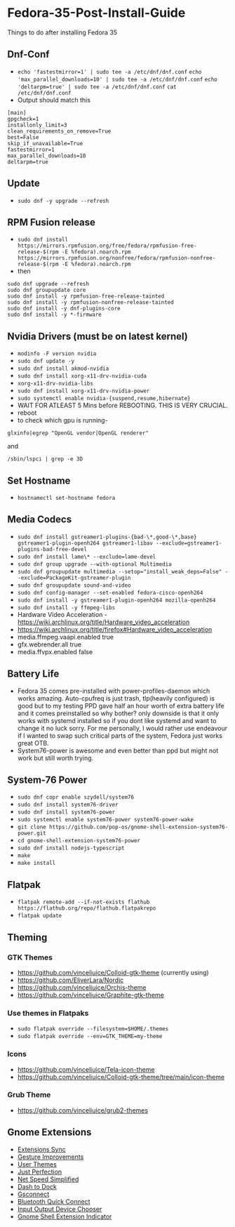 # Fedora-35-Post-Install-Guide
Things to do after installing Fedora 35
## Dnf-Conf

* `echo 'fastestmirror=1' | sudo tee -a /etc/dnf/dnf.conf`
`echo 'max_parallel_downloads=10' | sudo tee -a /etc/dnf/dnf.conf`
`echo 'deltarpm=true' | sudo tee -a /etc/dnf/dnf.conf`
`cat /etc/dnf/dnf.conf`
* Output should match this
```
[main] 
gpgcheck=1 
installonly_limit=3 
clean_requirements_on_remove=True 
best=False 
skip_if_unavailable=True 
fastestmirror=1 
max_parallel_downloads=10 
deltarpm=true 
```
## Update 
* `sudo dnf -y upgrade --refresh`

## RPM Fusion release

* `sudo dnf install https://mirrors.rpmfusion.org/free/fedora/rpmfusion-free-release-$(rpm -E %fedora).noarch.rpm https://mirrors.rpmfusion.org/nonfree/fedora/rpmfusion-nonfree-release-$(rpm -E %fedora).noarch.rpm`
* then
```
sudo dnf upgrade --refresh
sudo dnf groupupdate core
sudo dnf install -y rpmfusion-free-release-tainted
sudo dnf install -y rpmfusion-nonfree-release-tainted 
sudo dnf install -y dnf-plugins-core
sudo dnf install -y *-firmware
```

## Nvidia Drivers (must be on latest kernel)

* `modinfo -F version nvidia`
* `sudo dnf update -y`
* `sudo dnf install akmod-nvidia`
* `sudo dnf install xorg-x11-drv-nvidia-cuda`
* `xorg-x11-drv-nvidia-libs`
* `sudo dnf install xorg-x11-drv-nvidia-power`
* `sudo systemctl enable nvidia-{suspend,resume,hibernate}`
* WAIT FOR ATLEAST 5 Mins before REBOOTING. THIS IS VERY CRUCIAL.
* reboot
* to check which gpu is running-
```
glxinfo|egrep "OpenGL vendor|OpenGL renderer"
```
and
```
/sbin/lspci | grep -e 3D
```
## Set Hostname

* `hostnamectl set-hostname fedora`

## Media Codecs

* `sudo dnf install gstreamer1-plugins-{bad-\*,good-\*,base} gstreamer1-plugin-openh264 gstreamer1-libav --exclude=gstreamer1-plugins-bad-free-devel`
* `sudo dnf install lame\* --exclude=lame-devel`
* `sudo dnf group upgrade --with-optional Multimedia` 
* `sudo dnf groupupdate multimedia --setop="install_weak_deps=False" --exclude=PackageKit-gstreamer-plugin`
* `sudo dnf groupupdate sound-and-video`
* `sudo dnf config-manager --set-enabled fedora-cisco-openh264`
* `sudo dnf install -y gstreamer1-plugin-openh264 mozilla-openh264`
* `sudo dnf install -y ffmpeg-libs`
* Hardware Video Acceleration - https://wiki.archlinux.org/title/Hardware_video_acceleration
* https://wiki.archlinux.org/title/firefox#Hardware_video_acceleration
* media.ffmpeg.vaapi.enabled  true
* gfx.webrender.all           true
* media.ffvpx.enabled         false

## Battery Life
* Fedora 35 comes pre-installed with power-profiles-daemon which works amazing. Auto-cpufreq is just trash, tlp(heavily configured) is good but to my testing PPD gave half an hour worth of extra battery life and it comes preinstalled so why bother? only downside is that it only works with systemd installed so if you dont like systemd and want to change it no luck sorry. For me personally, I would rather use endeavour if I wanted to swap such critical parts of the system, Fedora just works great OTB.
* System76-power is awesome and even better than ppd but might not work but still worth trying.

## System-76 Power
* `sudo dnf copr enable szydell/system76`
* `sudo dnf install system76-driver`
* `sudo dnf install system76-power`
* `sudo systemctl enable system76-power system76-power-wake`
* `git clone https://github.com/pop-os/gnome-shell-extension-system76-power.git`
* `cd gnome-shell-extension-system76-power`
* `sudo dnf install nodejs-typescript`
* `make`
* `make install`
 
## Flatpak

* `flatpak remote-add --if-not-exists flathub https://flathub.org/repo/flathub.flatpakrepo`
* `flatpak update`

## Theming

### GTK Themes
* https://github.com/vinceliuice/Colloid-gtk-theme (currently using)
* https://github.com/EliverLara/Nordic
* https://github.com/vinceliuice/Orchis-theme
* https://github.com/vinceliuice/Graphite-gtk-theme

### Use themes in Flatpaks
* `sudo flatpak override --filesystem=$HOME/.themes`
* `sudo flatpak override --env=GTK_THEME=my-theme` 

### Icons
* https://github.com/vinceliuice/Tela-icon-theme
* https://github.com/vinceliuice/Colloid-gtk-theme/tree/main/icon-theme

### Grub Theme
* https://github.com/vinceliuice/grub2-themes

## Gnome Extensions

* [Extensions Sync](https://extensions.gnome.org/extension/1486/extensions-sync/)
* [Gesture Improvements](https://extensions.gnome.org/extension/4245/gesture-improvements/)
* [User Themes](https://extensions.gnome.org/extension/19/user-themes/)
* [Just Perfection](https://extensions.gnome.org/extension/3843/just-perfection/)
* [Net Speed Simplified](https://extensions.gnome.org/extension/3724/net-speed-simplified/)
* [Dash to Dock](https://extensions.gnome.org/extension/307/dash-to-dock/)
* [Gsconnect](https://extensions.gnome.org/extension/1319/gsconnect/)
* [Bluetooth Quick Connect](https://extensions.gnome.org/extension/1401/bluetooth-quick-connect/)
* [Input Output Device Chooser](https://github.com/mmalafaia/gse-sound-output-device-chooser/tree/patch-1)
* [Gnome Shell Extension Indicator](https://extensions.gnome.org/extension/615/appindicator-support/)
